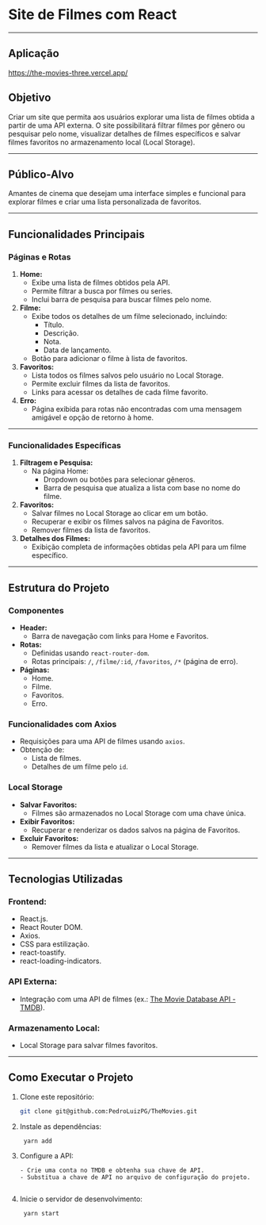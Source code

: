 # **Site de Filmes com React**

---
## **Aplicação**
https://the-movies-three.vercel.app/

## **Objetivo**

Criar um site que permita aos usuários explorar uma lista de filmes obtida a partir de uma API externa. O site possibilitará filtrar filmes por gênero ou pesquisar pelo nome, visualizar detalhes de filmes específicos e salvar filmes favoritos no armazenamento local (Local Storage).

---

## **Público-Alvo**

Amantes de cinema que desejam uma interface simples e funcional para explorar filmes e criar uma lista personalizada de favoritos.

---

## **Funcionalidades Principais**

### **Páginas e Rotas**

1. **Home:**
   - Exibe uma lista de filmes obtidos pela API.
   - Permite filtrar a busca por filmes ou series.
   - Inclui barra de pesquisa para buscar filmes pelo nome.
2. **Filme:**
   - Exibe todos os detalhes de um filme selecionado, incluindo:
     - Título.
     - Descrição.
     - Nota.
     - Data de lançamento.
   - Botão para adicionar o filme à lista de favoritos.
3. **Favoritos:**
   - Lista todos os filmes salvos pelo usuário no Local Storage.
   - Permite excluir filmes da lista de favoritos.
   - Links para acessar os detalhes de cada filme favorito.
4. **Erro:**
   - Página exibida para rotas não encontradas com uma mensagem amigável e opção de retorno à home.

---

### **Funcionalidades Específicas**

1. **Filtragem e Pesquisa:**
   - Na página Home:
     - Dropdown ou botões para selecionar gêneros.
     - Barra de pesquisa que atualiza a lista com base no nome do filme.
2. **Favoritos:**
   - Salvar filmes no Local Storage ao clicar em um botão.
   - Recuperar e exibir os filmes salvos na página de Favoritos.
   - Remover filmes da lista de favoritos.
3. **Detalhes dos Filmes:**
   - Exibição completa de informações obtidas pela API para um filme específico.

---

## **Estrutura do Projeto**

### **Componentes**

- **Header:**
  - Barra de navegação com links para Home e Favoritos.
- **Rotas:**
  - Definidas usando `react-router-dom`.
  - Rotas principais: `/`, `/filme/:id`, `/favoritos`, `/*` (página de erro).
- **Páginas:**
  - Home.
  - Filme.
  - Favoritos.
  - Erro.

### **Funcionalidades com Axios**

- Requisições para uma API de filmes usando `axios`.
- Obtenção de:
  - Lista de filmes.
  - Detalhes de um filme pelo `id`.

### **Local Storage**

- **Salvar Favoritos:**
  - Filmes são armazenados no Local Storage com uma chave única.
- **Exibir Favoritos:**
  - Recuperar e renderizar os dados salvos na página de Favoritos.
- **Excluir Favoritos:**
  - Remover filmes da lista e atualizar o Local Storage.

---

## **Tecnologias Utilizadas**

### **Frontend:**

- React.js.
- React Router DOM.
- Axios.
- CSS para estilização.
- react-toastify.
- react-loading-indicators.

### **API Externa:**

- Integração com uma API de filmes (ex.: [The Movie Database API - TMDB](https://www.themoviedb.org/)).

### **Armazenamento Local:**

- Local Storage para salvar filmes favoritos.

---

## **Como Executar o Projeto**

1. Clone este repositório:
   ```bash
   git clone git@github.com:PedroLuizPG/TheMovies.git

2. Instale as dependências:
   ```bash
    yarn add

4. Configure a API:
   ```
   - Crie uma conta no TMDB e obtenha sua chave de API.
   - Substitua a chave de API no arquivo de configuração do projeto.
    
6. Inicie o servidor de desenvolvimento:
   ```bash
    yarn start
